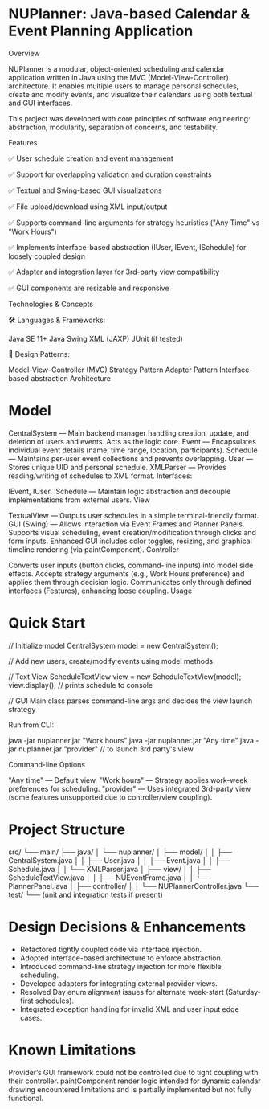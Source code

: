# NUPlanner: Java-based Calendar & Event Planning Application

Overview

NUPlanner is a modular, object-oriented scheduling and calendar application written in Java using the MVC (Model-View-Controller) architecture. It enables multiple users to manage personal schedules, create and modify events, and visualize their calendars using both textual and GUI interfaces.

This project was developed with core principles of software engineering: abstraction, modularity, separation of concerns, and testability.

Features

✅ User schedule creation and event management

✅ Support for overlapping validation and duration constraints

✅ Textual and Swing-based GUI visualizations

✅ File upload/download using XML input/output

✅ Supports command-line arguments for strategy heuristics ("Any Time" vs "Work Hours")

✅ Implements interface-based abstraction (IUser, IEvent, ISchedule) for loosely coupled design

✅ Adapter and integration layer for 3rd-party view compatibility

✅ GUI components are resizable and responsive

Technologies & Concepts

🛠 Languages & Frameworks:

Java SE 11+
Java Swing
XML (JAXP)
JUnit (if tested)

🎯 Design Patterns:

Model-View-Controller (MVC)
Strategy Pattern
Adapter Pattern
Interface-based abstraction
Architecture

# Model

CentralSystem — Main backend manager handling creation, update, and deletion of users and events. Acts as the logic core.
Event — Encapsulates individual event details (name, time range, location, participants).
Schedule — Maintains per-user event collections and prevents overlapping.
User — Stores unique UID and personal schedule.
XMLParser — Provides reading/writing of schedules to XML format.
Interfaces:

IEvent, IUser, ISchedule — Maintain logic abstraction and decouple implementations from external users.
View

TextualView — Outputs user schedules in a simple terminal-friendly format.
GUI (Swing) — Allows interaction via Event Frames and Planner Panels. Supports visual scheduling, event creation/modification through clicks and form inputs.
Enhanced GUI includes color toggles, resizing, and graphical timeline rendering (via paintComponent).
Controller

Converts user inputs (button clicks, command-line inputs) into model side effects.
Accepts strategy arguments (e.g., Work Hours preference) and applies them through decision logic.
Communicates only through defined interfaces (Features), enhancing loose coupling.
Usage

# Quick Start

// Initialize model
CentralSystem model = new CentralSystem();

// Add new users, create/modify events using model methods

// Text View
ScheduleTextView view = new ScheduleTextView(model);
view.display(); // prints schedule to console

// GUI
Main class parses command-line args and decides the view launch strategy

Run from CLI:

java -jar nuplanner.jar "Work hours"
java -jar nuplanner.jar "Any time"
java -jar nuplanner.jar "provider" // to launch 3rd party's view

Command-line Options

"Any time" — Default view.
"Work hours" — Strategy applies work-week preferences for scheduling.
"provider" — Uses integrated 3rd-party view (some features unsupported due to controller/view coupling).

# Project Structure

src/
└── main/
├── java/
│   └── nuplanner/
│       ├── model/
│       │   ├── CentralSystem.java
│       │   ├── User.java
│       │   ├── Event.java
│       │   ├── Schedule.java
│       │   └── XMLParser.java
│       ├── view/
│       │   ├── ScheduleTextView.java
│       │   ├── NUEventFrame.java
│       │   └── PlannerPanel.java
│       ├── controller/
│       │   └── NUPlannerController.java
└── test/
└── (unit and integration tests if present)

# Design Decisions & Enhancements

- Refactored tightly coupled code via interface injection.
- Adopted interface-based architecture to enforce abstraction.
- Introduced command-line strategy injection for more flexible scheduling.
- Developed adapters for integrating external provider views.
- Resolved Day enum alignment issues for alternate week-start (Saturday-first schedules).
- Integrated exception handling for invalid XML and user input edge cases.

# Known Limitations

Provider’s GUI framework could not be controlled due to tight coupling with their controller.
paintComponent render logic intended for dynamic calendar drawing encountered limitations and is partially implemented but not fully functional.
